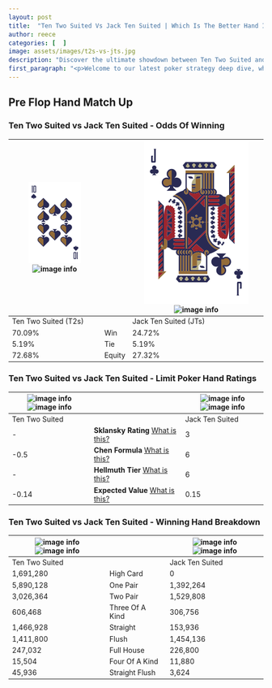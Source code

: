 ```yaml
---
layout: post
title:  "Ten Two Suited Vs Jack Ten Suited | Which Is The Better Hand In Poker? A Complete Guide"
author: reece
categories: [  ]
image: assets/images/t2s-vs-jts.jpg
description: "Discover the ultimate showdown between Ten Two Suited and Jack Ten Suited in poker! Uncover the odds, strategies, and scenarios where one hand triumphs over the other. Get ready to up your poker game with this thrilling analysis."
first_paragraph: "<p>Welcome to our latest poker strategy deep dive, where we're pitting two distinct hands against each other in a high-stakes showdown: Ten Two Suited vs Jack Ten Suited.</p><p>In the dynamic world of poker, every decision counts, and knowing which hand holds the upper hand is key to your success at the table.</p><p>In this article, we'll dissect these two hands, explore the scenarios where one dominates the other, and equip you with the knowledge to make strategic choices that can tip the odds in your favor.</p><p>Get ready to unravel the intriguing dynamics of these poker hands and elevate your game to new heights.</p>"
---
```




[comment]: # (sp0)

## Pre Flop Hand Match Up

<div class="table hand-ratings" markdown="1"> 



### Ten Two Suited vs Jack Ten Suited - Odds Of Winning


    
| ![image info](assets/images/hand1/T.png) ![image info](assets/images/hand1/2s.png) |  | ![image info](assets/images/hand2/J.png) ![image info](assets/images/hand2/ts.png) |
| -------- | -------- | -------- |
| Ten Two Suited (T2s) |  | Jack Ten Suited (JTs) |
| 70.09% | Win | 24.72% |
| 5.19% | Tie | 5.19% |
| 72.68% | Equity | 27.32% |




[comment]: # (sp1)



### Ten Two Suited vs Jack Ten Suited - Limit Poker Hand Ratings


    
| ![image info](https://www.riverpairs.com/assets/images/hand1/T.png) ![image info](https://www.riverpairs.com/assets/images/hand1/2s.png) |  | ![image info](https://www.riverpairs.com/assets/images/hand2/J.png) ![image info](https://www.riverpairs.com/assets/images/hand2/ts.png) |
| -------- | -------- | -------- |
| Ten Two Suited |  | Jack Ten Suited |
| - | **Sklansky Rating** [What is this?](/sklansky-rating-explained) | 3 |
| -0.5 | **Chen Formula** [What is this?](/chen-formula-explained) | 6 |
| - | **Hellmuth Tier** [What is this?](/Hellmuth-tier-explained) | 6 |
| -0.14 | **Expected Value** [What is this?](/expected-value-explained) | 0.15 |




[comment]: # (sp2)



### Ten Two Suited vs Jack Ten Suited - Winning Hand Breakdown


    
| ![image info](https://www.riverpairs.com/assets/images/hand1/T.png) ![image info](https://www.riverpairs.com/assets/images/hand1/2s.png) |  | ![image info](https://www.riverpairs.com/assets/images/hand2/J.png) ![image info](https://www.riverpairs.com/assets/images/hand2/ts.png) |
| -------- | -------- | -------- |
| Ten Two Suited |  | Jack Ten Suited |
| 1,691,280 | High Card | 0 |
| 5,890,128 | One Pair | 1,392,264 |
| 3,026,364 | Two Pair | 1,529,808 |
| 606,468 | Three Of A Kind | 306,756 |
| 1,466,928 | Straight | 153,936 |
| 1,411,800 | Flush | 1,454,136 |
| 247,032 | Full House | 226,800 |
| 15,504 | Four Of A Kind | 11,880 |
| 45,936 | Straight Flush | 3,624 |




[comment]: # (sp3)



</div>

[comment]: # (sp4)



[comment]: # (sp5)

